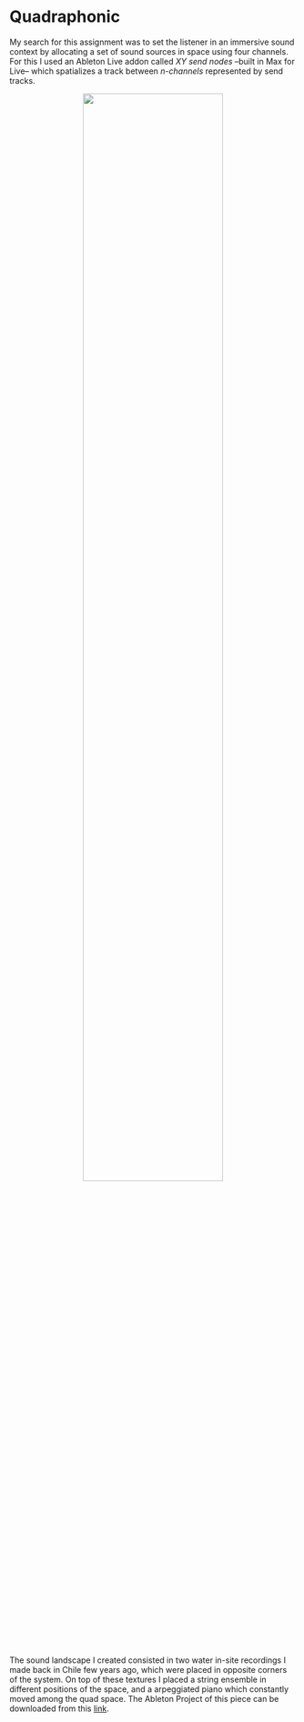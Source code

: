 # Quadraphonic
My search for this assignment was to set the listener in an immersive sound context by allocating a set of sound sources in space using four channels. For this I used an Ableton Live addon called *XY send nodes* –built in Max for Live– which spatializes a track between *n-channels* represented by send tracks.

<p align="center">
  <img src="https://github.com/guillemontecinos/itp_spring_2019_sound_in_space/blob/master/03_quad/xy_send.png" align="middle" width="70%">
</p>

The sound landscape I created consisted in two water in-site recordings I made back in Chile few years ago, which were placed in opposite corners of the system. On top of these textures I placed a string ensemble in different positions of the space, and a arpeggiated piano which constantly moved among the quad space. The Ableton Project of this piece can be downloaded from this [link](https://drive.google.com/drive/folders/1xkEll3UdsdP_bnt-_FFfoXbbxDwP0jMM?usp=sharing).